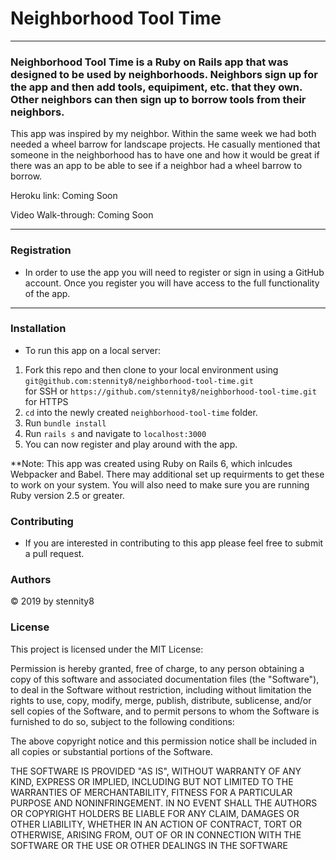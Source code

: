 # Neighborhood Tool Time

---

### Neighborhood Tool Time is a Ruby on Rails app that was designed to be used by neighborhoods. Neighbors sign up for the app and then add tools, equipiment, etc. that they own. Other neighbors can then sign up to borrow tools from their neighbors.

This app was inspired by my neighbor. Within the same week we had both needed a wheel barrow for landscape projects. He casually mentioned that someone in the neighborhood has to have one and how it would be great if there was an app to be able to see if a neighbor had a wheel barrow to borrow.

Heroku link: Coming Soon

Video Walk-through: Coming Soon

---

### Registration

- In order to use the app you will need to register or sign in using a GitHub account. Once you register you will have access to the full functionality of the app.

---

### Installation

- To run this app on a local server:

1. Fork this repo and then clone to your local environment using `git@github.com:stennity8/neighborhood-tool-time.git` <br> for SSH or `https://github.com/stennity8/neighborhood-tool-time.git` for HTTPS
2. `cd` into the newly created `neighborhood-tool-time` folder.
3. Run `bundle install`
4. Run `rails s` and navigate to `localhost:3000`
5. You can now register and play around with the app.

\*\*Note: This app was created using Ruby on Rails 6, which inlcudes Webpacker and Babel. There may additional set up requirments to get these to work on your system. You will also need to make sure you are running Ruby version 2.5 or greater.

### Contributing

- If you are interested in contributing to this app please feel free to submit a pull request.

### Authors

© 2019 by stennity8

### License

This project is licensed under the MIT License:

Permission is hereby granted, free of charge, to any person obtaining a copy of this software and associated documentation files (the "Software"), to deal in the Software without restriction, including without limitation the rights to use, copy, modify, merge, publish, distribute, sublicense, and/or sell copies of the Software, and to permit persons to whom the Software is furnished to do so, subject to the following conditions:

The above copyright notice and this permission notice shall be included in all copies or substantial portions of the Software.

THE SOFTWARE IS PROVIDED "AS IS", WITHOUT WARRANTY OF ANY KIND, EXPRESS OR IMPLIED, INCLUDING BUT NOT LIMITED TO THE WARRANTIES OF MERCHANTABILITY, FITNESS FOR A PARTICULAR PURPOSE AND NONINFRINGEMENT. IN NO EVENT SHALL THE AUTHORS OR COPYRIGHT HOLDERS BE LIABLE FOR ANY CLAIM, DAMAGES OR OTHER LIABILITY, WHETHER IN AN ACTION OF CONTRACT, TORT OR OTHERWISE, ARISING FROM, OUT OF OR IN CONNECTION WITH THE SOFTWARE OR THE USE OR OTHER DEALINGS IN THE SOFTWARE
